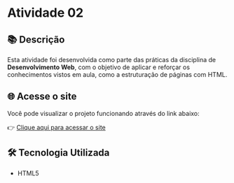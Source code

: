 
# Atividade 02

## 📚 Descrição

Esta atividade foi desenvolvida como parte das práticas da disciplina de **Desenvolvimento Web**, com o objetivo de aplicar e reforçar os conhecimentos vistos em aula, como a estruturação de páginas com HTML.
## 🌐 Acesse o site

Você pode visualizar o projeto funcionando através do link abaixo:

👉 [Clique aqui para acessar o site](https://amandabr922.github.io/Atividade-01/)


## 🛠 Tecnologia Utilizada

- HTML5



